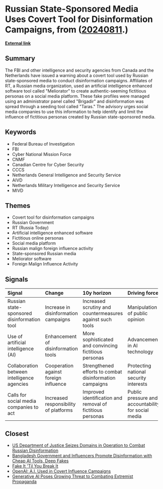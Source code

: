 # __Russian State-Sponsored Media Uses Covert Tool for Disinformation Campaigns__, from ([20240811](https://kghosh.substack.com/p/20240811).)

__[External link](https://www.cyber.gc.ca/en/news-events/russian-state-sponsored-media-organization-leverages-ai-enhanced-meliorator-software-foreign-malign-influence-activity)__



## Summary

The FBI and other intelligence and security agencies from Canada and the Netherlands have issued a warning about a covert tool used by Russian state-sponsored media to conduct disinformation campaigns. Affiliates of RT, a Russian media organization, used an artificial intelligence enhanced software tool called "Meliorator" to create authentic-seeming fictitious personas on a social media platform. These fake profiles were managed using an administrator panel called "Brigadir" and disinformation was spread through a seeding tool called "Taras." The advisory urges social media companies to use this information to help identify and limit the influence of fictitious personas created by Russian state-sponsored media.

## Keywords

* Federal Bureau of Investigation
* FBI
* Cyber National Mission Force
* CNMF
* Canadian Centre for Cyber Security
* CCCS
* Netherlands General Intelligence and Security Service
* AIVD
* Netherlands Military Intelligence and Security Service
* MIVD

## Themes

* Covert tool for disinformation campaigns
* Russian Government
* RT (Russia Today)
* Artificial intelligence enhanced software
* Fictitious online personas
* Social media platform
* Russian malign foreign influence activity
* State-sponsored Russian media
* Meliorator software
* Foreign Malign Influence Activity

## Signals

| Signal                                      | Change                                | 10y horizon                                                | Driving force                                       |
|:--------------------------------------------|:--------------------------------------|:-----------------------------------------------------------|:----------------------------------------------------|
| Russian state-sponsored disinformation tool | Increase in disinformation campaigns  | Increased scrutiny and countermeasures against such tools  | Manipulation of public opinion                      |
| Use of artificial intelligence (AI)         | Enhancement of disinformation tools   | More sophisticated and convincing fictitious personas      | Advancements in AI technology                       |
| Collaboration between intelligence agencies | Cooperation against foreign influence | Strengthened efforts to combat disinformation campaigns    | Protecting national security interests              |
| Calls for social media companies to act     | Increased responsibility of platforms | Improved identification and removal of fictitious personas | Public pressure and accountability for social media |

## Closest

* [US Department of Justice Seizes Domains in Operation to Combat Russian Disinformation](1fbf07a918bb1e37ab2eb41365d6bbe2)
* [Bangladesh Government and Influencers Promote Disinformation with Cheap AI Tools, Deep Fakes](299ee0a175c6ba617e28713566f23557)
* [Fake It 'Til You Break It](8900fb75566c9d1b008c2e2c36f7a8e2)
* [OpenAI: A.I. Used in Covert Influence Campaigns](038728d36aa4f09090b2d01ffe571ab4)
* [Generative AI Poses Growing Threat to Combating Extremist Propaganda](4aae935ffedd7227301fe1eb6647d69f)